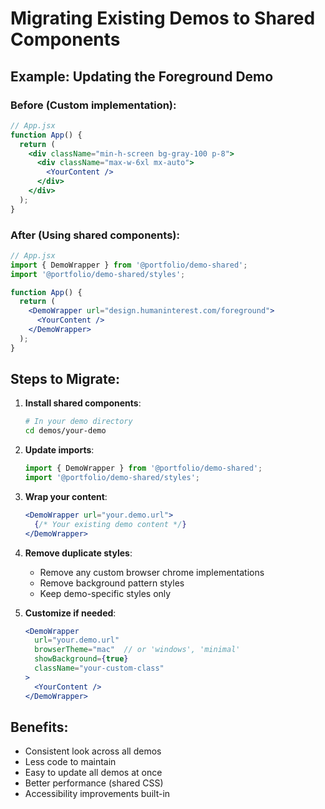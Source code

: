 # Migrating Existing Demos to Shared Components

## Example: Updating the Foreground Demo

### Before (Custom implementation):

```jsx
// App.jsx
function App() {
  return (
    <div className="min-h-screen bg-gray-100 p-8">
      <div className="max-w-6xl mx-auto">
        <YourContent />
      </div>
    </div>
  );
}
```

### After (Using shared components):

```jsx
// App.jsx
import { DemoWrapper } from '@portfolio/demo-shared';
import '@portfolio/demo-shared/styles';

function App() {
  return (
    <DemoWrapper url="design.humaninterest.com/foreground">
      <YourContent />
    </DemoWrapper>
  );
}
```

## Steps to Migrate:

1. **Install shared components**:
   ```bash
   # In your demo directory
   cd demos/your-demo
   ```

2. **Update imports**:
   ```jsx
   import { DemoWrapper } from '@portfolio/demo-shared';
   import '@portfolio/demo-shared/styles';
   ```

3. **Wrap your content**:
   ```jsx
   <DemoWrapper url="your.demo.url">
     {/* Your existing demo content */}
   </DemoWrapper>
   ```

4. **Remove duplicate styles**:
   - Remove any custom browser chrome implementations
   - Remove background pattern styles
   - Keep demo-specific styles only

5. **Customize if needed**:
   ```jsx
   <DemoWrapper 
     url="your.demo.url"
     browserTheme="mac"  // or 'windows', 'minimal'
     showBackground={true}
     className="your-custom-class"
   >
     <YourContent />
   </DemoWrapper>
   ```

## Benefits:
- Consistent look across all demos
- Less code to maintain
- Easy to update all demos at once
- Better performance (shared CSS)
- Accessibility improvements built-in